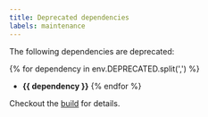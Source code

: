 ```yaml
---
title: Deprecated dependencies
labels: maintenance
---
```

The following dependencies are deprecated:

{% for dependency in env.DEPRECATED.split(',') %}
  - **{{ dependency }}**
{% endfor %}

Checkout the [build](env.RUN_URL) for details.
